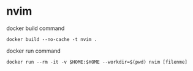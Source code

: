 # nvim

docker build command
```
docker build --no-cache -t nvim .
```

docker run command
```
docker run --rm -it -v $HOME:$HOME --workdir=$(pwd) nvim [filenme]
```
